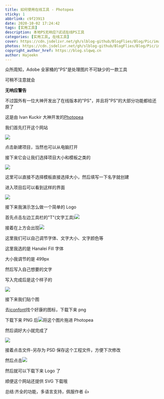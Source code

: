 ```yaml
---
title: 如何使用在线工具 - Photopea
sticky: 1
abbrlink: c9f23913
date: 2020-10-02 17:24:42
tags: [实用工具]
description: 本地PS无响应?试试在线PS工具
categories: [实用工具, 在线工具]
cover: https://cdn.jsdelivr.net/gh/slblog-github/BlogFlies/Blog/Pic/image-20201002175504855.png
photos: https://cdn.jsdelivr.net/gh/slblog-github/BlogFlies/Blog/Pic/image-20201002175504855.png
copyright_author_href: https://blog.slqwq.cn
author: Hajeekn
---
```


众所周知，Adobe 全家桶的"PS"是处理图片不可缺少的一款工具

可稍不注意就会

**无响应警告**

不过国外有一位大神开发出了在线版本的"PS"，并且将"PS"的大部分功能都给还原了

这是由 Ivan Kuckir 大神开发的[Photopea](https://www.photopea.com/)

我们首先打开这个网站

![](https://cdn.jsdelivr.net/gh/slblog-github/BlogFlies/Blog/Pic/image-20201002173033869.png#alt=image-20201002173033869#align=left&display=inline&height=757&margin=%5Bobject%20Object%5D&originHeight=757&originWidth=1598&status=done&style=none&width=1598)

点击新建项目，当然也可以从电脑打开

接下来它会让我们选择项目大小和模板之类的

![](https://cdn.jsdelivr.net/gh/slblog-github/BlogFlies/Blog/Pic/image-20201002173225825.png#alt=image-20201002173225825#align=left&display=inline&height=593&margin=%5Bobject%20Object%5D&originHeight=593&originWidth=1398&status=done&style=none&width=1398)

这里可以直接不选择模板直接选择大小，然后填写一下名字就创建

进入项目后可以看到这样的界面

![](https://cdn.jsdelivr.net/gh/slblog-github/BlogFlies/Blog/Pic/image-20201002173336634.png#alt=image-20201002173336634#align=left&display=inline&height=757&margin=%5Bobject%20Object%5D&originHeight=757&originWidth=1598&status=done&style=none&width=1598)

接下来我演示怎么做一个简单的 Logo

首先点击左边工具栏的"T"(文字工具)![](https://cdn.jsdelivr.net/gh/slblog-github/BlogFlies/Blog/Pic/image-20201002173419179.png#alt=image-20201002173419179#align=left&display=inline&height=36&margin=%5Bobject%20Object%5D&originHeight=36&originWidth=41&status=done&style=none&width=41)

接着在上方会出现![](https://cdn.jsdelivr.net/gh/slblog-github/BlogFlies/Blog/Pic/image-20201002173450316.png#alt=image-20201002173450316#align=left&display=inline&height=39&margin=%5Bobject%20Object%5D&originHeight=39&originWidth=690&status=done&style=none&width=690)

这里我们可以自己调节字体、文字大小、文字颜色等

这里我选的是 Hanalei Fill 字体

大小我调节的是 499px

然后写入自己想要的文字

写入完成后是这个样子的

![](https://cdn.jsdelivr.net/gh/slblog-github/BlogFlies/Blog/Pic/image-20201002174430487.png#alt=image-20201002174430487#align=left&display=inline&height=60&margin=%5Bobject%20Object%5D&originHeight=60&originWidth=239&status=done&style=none&width=239)

接下来我们贴个图

去[iconfont](https://iconfont.cn)找个好康的图标，下载下来 png

下载下来 PNG 后![](https://cdn.jsdelivr.net/gh/slblog-github/BlogFlies/Blog/Pic/image-20201002174611722.png#alt=#align=left&display=inline&height=78&margin=%5Bobject%20Object%5D&originHeight=78&originWidth=67&status=done&style=none&width=67)将这个图片拖进 Photopea

然后调好大小就完成了

![](https://cdn.jsdelivr.net/gh/slblog-github/BlogFlies/Blog/Pic/image-20201002174652493.png#alt=image-20201002174652493#align=left&display=inline&height=503&margin=%5Bobject%20Object%5D&originHeight=503&originWidth=778&status=done&style=none&width=778)

接着点击文件-另存为 PSD 保存这个工程文件，方便下次修改

然后点击![](https://cdn.jsdelivr.net/gh/slblog-github/BlogFlies/Blog/Pic/image-20201002174746827.png#alt=image-20201002174746827#align=left&display=inline&height=37&margin=%5Bobject%20Object%5D&originHeight=37&originWidth=65&status=done&style=none&width=65)

然后就可以下载下来 Logo 了

顺便这个网站还提供 SVG 下载哦

总结:齐全的功能，多语言支持，佩服作者 👍
